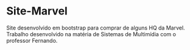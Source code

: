 # Site-Marvel
Site desenvolvido em bootstrap para comprar de alguns HQ da Marvel.
Trabalho desenvolvido na matéria de Sistemas de Multimídia com o professor Fernando.
